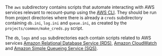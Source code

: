 The `aws` subdirectory contains scripts that automate interacting with AWS services relevant to recount-pump using the [AWS CLI](https://aws.amazon.com/cli/).  They should be run from project directories where there is already a `creds` subdirectory containing `db.ini`, `log.ini` and `queue.ini`, as created by the `projects/common/make_creds.py` script.

The `db`, `logs` and `sqs` subdirectories each contain scripts related to AWS services [Amazon Relational Database Service (RDS)](https://aws.amazon.com/rds/), [Amazon CloudWatch](https://aws.amazon.com/cloudwatch/) and [Amazon Simple Queueing Service (SQS)](https://aws.amazon.com/sqs/). 